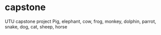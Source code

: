 # capstone
UTU capstone project
Pig, elephant, cow, frog, monkey, dolphin, parrot, snake, dog, cat, sheep, horse
